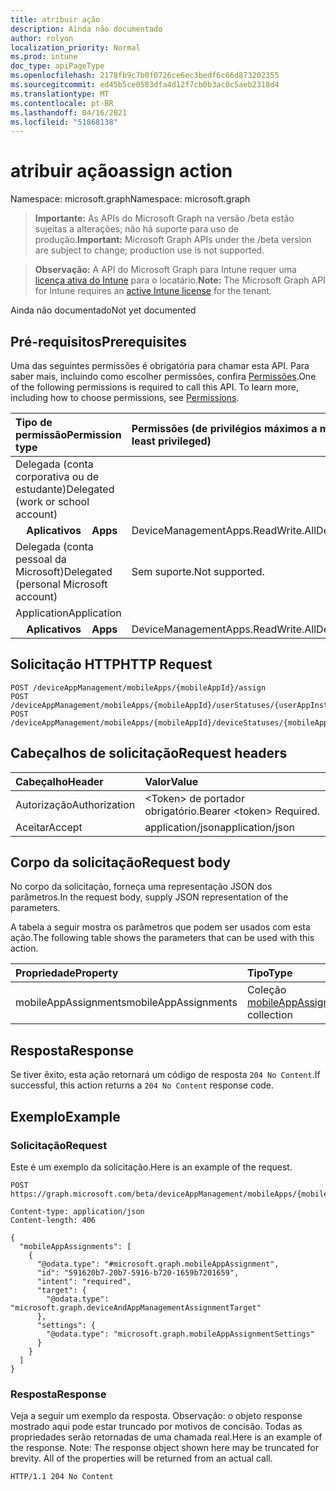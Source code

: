 ```yaml
---
title: atribuir ação
description: Ainda não documentado
author: rolyon
localization_priority: Normal
ms.prod: intune
doc_type: apiPageType
ms.openlocfilehash: 2178fb9c7b0f0726ce6ec3bedf6c66d873202355
ms.sourcegitcommit: ed45b5ce0583dfa4d12f7cb0b3ac0c5aeb2318d4
ms.translationtype: MT
ms.contentlocale: pt-BR
ms.lasthandoff: 04/16/2021
ms.locfileid: "51868138"
---
```

# <a name="assign-action"></a><span data-ttu-id="f217d-103">atribuir ação</span><span class="sxs-lookup"><span data-stu-id="f217d-103">assign action</span></span>

<span data-ttu-id="f217d-104">Namespace: microsoft.graph</span><span class="sxs-lookup"><span data-stu-id="f217d-104">Namespace: microsoft.graph</span></span>

> <span data-ttu-id="f217d-105">**Importante:** As APIs do Microsoft Graph na versão /beta estão sujeitas a alterações; não há suporte para uso de produção.</span><span class="sxs-lookup"><span data-stu-id="f217d-105">**Important:** Microsoft Graph APIs under the /beta version are subject to change; production use is not supported.</span></span>

> <span data-ttu-id="f217d-106">**Observação:** A API do Microsoft Graph para Intune requer uma [licença ativa do Intune](https://go.microsoft.com/fwlink/?linkid=839381) para o locatário.</span><span class="sxs-lookup"><span data-stu-id="f217d-106">**Note:** The Microsoft Graph API for Intune requires an [active Intune license](https://go.microsoft.com/fwlink/?linkid=839381) for the tenant.</span></span>

<span data-ttu-id="f217d-107">Ainda não documentado</span><span class="sxs-lookup"><span data-stu-id="f217d-107">Not yet documented</span></span>

## <a name="prerequisites"></a><span data-ttu-id="f217d-108">Pré-requisitos</span><span class="sxs-lookup"><span data-stu-id="f217d-108">Prerequisites</span></span>
<span data-ttu-id="f217d-p101">Uma das seguintes permissões é obrigatória para chamar esta API. Para saber mais, incluindo como escolher permissões, confira [Permissões](/graph/permissions-reference).</span><span class="sxs-lookup"><span data-stu-id="f217d-p101">One of the following permissions is required to call this API. To learn more, including how to choose permissions, see [Permissions](/graph/permissions-reference).</span></span>

|<span data-ttu-id="f217d-111">Tipo de permissão</span><span class="sxs-lookup"><span data-stu-id="f217d-111">Permission type</span></span>|<span data-ttu-id="f217d-112">Permissões (de privilégios máximos a mínimos)</span><span class="sxs-lookup"><span data-stu-id="f217d-112">Permissions (from most to least privileged)</span></span>|
|:---|:---|
|<span data-ttu-id="f217d-113">Delegada (conta corporativa ou de estudante)</span><span class="sxs-lookup"><span data-stu-id="f217d-113">Delegated (work or school account)</span></span>||
| <span data-ttu-id="f217d-114">&nbsp; &nbsp; **Aplicativos**</span><span class="sxs-lookup"><span data-stu-id="f217d-114">&nbsp; &nbsp; **Apps**</span></span> | <span data-ttu-id="f217d-115">DeviceManagementApps.ReadWrite.All</span><span class="sxs-lookup"><span data-stu-id="f217d-115">DeviceManagementApps.ReadWrite.All</span></span>|
|<span data-ttu-id="f217d-116">Delegada (conta pessoal da Microsoft)</span><span class="sxs-lookup"><span data-stu-id="f217d-116">Delegated (personal Microsoft account)</span></span>|<span data-ttu-id="f217d-117">Sem suporte.</span><span class="sxs-lookup"><span data-stu-id="f217d-117">Not supported.</span></span>|
|<span data-ttu-id="f217d-118">Application</span><span class="sxs-lookup"><span data-stu-id="f217d-118">Application</span></span>||
| <span data-ttu-id="f217d-119">&nbsp; &nbsp; **Aplicativos**</span><span class="sxs-lookup"><span data-stu-id="f217d-119">&nbsp; &nbsp; **Apps**</span></span> | <span data-ttu-id="f217d-120">DeviceManagementApps.ReadWrite.All</span><span class="sxs-lookup"><span data-stu-id="f217d-120">DeviceManagementApps.ReadWrite.All</span></span>|

## <a name="http-request"></a><span data-ttu-id="f217d-121">Solicitação HTTP</span><span class="sxs-lookup"><span data-stu-id="f217d-121">HTTP Request</span></span>
<!-- {
  "blockType": "ignored"
}
-->
``` http
POST /deviceAppManagement/mobileApps/{mobileAppId}/assign
POST /deviceAppManagement/mobileApps/{mobileAppId}/userStatuses/{userAppInstallStatusId}/app/assign
POST /deviceAppManagement/mobileApps/{mobileAppId}/deviceStatuses/{mobileAppInstallStatusId}/app/assign
```

## <a name="request-headers"></a><span data-ttu-id="f217d-122">Cabeçalhos de solicitação</span><span class="sxs-lookup"><span data-stu-id="f217d-122">Request headers</span></span>
|<span data-ttu-id="f217d-123">Cabeçalho</span><span class="sxs-lookup"><span data-stu-id="f217d-123">Header</span></span>|<span data-ttu-id="f217d-124">Valor</span><span class="sxs-lookup"><span data-stu-id="f217d-124">Value</span></span>|
|:---|:---|
|<span data-ttu-id="f217d-125">Autorização</span><span class="sxs-lookup"><span data-stu-id="f217d-125">Authorization</span></span>|<span data-ttu-id="f217d-126">&lt;Token&gt; de portador obrigatório.</span><span class="sxs-lookup"><span data-stu-id="f217d-126">Bearer &lt;token&gt; Required.</span></span>|
|<span data-ttu-id="f217d-127">Aceitar</span><span class="sxs-lookup"><span data-stu-id="f217d-127">Accept</span></span>|<span data-ttu-id="f217d-128">application/json</span><span class="sxs-lookup"><span data-stu-id="f217d-128">application/json</span></span>|

## <a name="request-body"></a><span data-ttu-id="f217d-129">Corpo da solicitação</span><span class="sxs-lookup"><span data-stu-id="f217d-129">Request body</span></span>
<span data-ttu-id="f217d-130">No corpo da solicitação, forneça uma representação JSON dos parâmetros.</span><span class="sxs-lookup"><span data-stu-id="f217d-130">In the request body, supply JSON representation of the parameters.</span></span>

<span data-ttu-id="f217d-131">A tabela a seguir mostra os parâmetros que podem ser usados com esta ação.</span><span class="sxs-lookup"><span data-stu-id="f217d-131">The following table shows the parameters that can be used with this action.</span></span>

|<span data-ttu-id="f217d-132">Propriedade</span><span class="sxs-lookup"><span data-stu-id="f217d-132">Property</span></span>|<span data-ttu-id="f217d-133">Tipo</span><span class="sxs-lookup"><span data-stu-id="f217d-133">Type</span></span>|<span data-ttu-id="f217d-134">Descrição</span><span class="sxs-lookup"><span data-stu-id="f217d-134">Description</span></span>|
|:---|:---|:---|
|<span data-ttu-id="f217d-135">mobileAppAssignments</span><span class="sxs-lookup"><span data-stu-id="f217d-135">mobileAppAssignments</span></span>|<span data-ttu-id="f217d-136">Coleção [mobileAppAssignment](../resources/intune-apps-mobileappassignment.md)</span><span class="sxs-lookup"><span data-stu-id="f217d-136">[mobileAppAssignment](../resources/intune-apps-mobileappassignment.md) collection</span></span>|<span data-ttu-id="f217d-137">Ainda não documentado</span><span class="sxs-lookup"><span data-stu-id="f217d-137">Not yet documented</span></span>|



## <a name="response"></a><span data-ttu-id="f217d-138">Resposta</span><span class="sxs-lookup"><span data-stu-id="f217d-138">Response</span></span>
<span data-ttu-id="f217d-139">Se tiver êxito, esta ação retornará um código de resposta `204 No Content`.</span><span class="sxs-lookup"><span data-stu-id="f217d-139">If successful, this action returns a `204 No Content` response code.</span></span>

## <a name="example"></a><span data-ttu-id="f217d-140">Exemplo</span><span class="sxs-lookup"><span data-stu-id="f217d-140">Example</span></span>

### <a name="request"></a><span data-ttu-id="f217d-141">Solicitação</span><span class="sxs-lookup"><span data-stu-id="f217d-141">Request</span></span>
<span data-ttu-id="f217d-142">Este é um exemplo da solicitação.</span><span class="sxs-lookup"><span data-stu-id="f217d-142">Here is an example of the request.</span></span>
``` http
POST https://graph.microsoft.com/beta/deviceAppManagement/mobileApps/{mobileAppId}/assign

Content-type: application/json
Content-length: 406

{
  "mobileAppAssignments": [
    {
      "@odata.type": "#microsoft.graph.mobileAppAssignment",
      "id": "591620b7-20b7-5916-b720-1659b7201659",
      "intent": "required",
      "target": {
        "@odata.type": "microsoft.graph.deviceAndAppManagementAssignmentTarget"
      },
      "settings": {
        "@odata.type": "microsoft.graph.mobileAppAssignmentSettings"
      }
    }
  ]
}
```

### <a name="response"></a><span data-ttu-id="f217d-143">Resposta</span><span class="sxs-lookup"><span data-stu-id="f217d-143">Response</span></span>
<span data-ttu-id="f217d-p102">Veja a seguir um exemplo da resposta. Observação: o objeto response mostrado aqui pode estar truncado por motivos de concisão. Todas as propriedades serão retornadas de uma chamada real.</span><span class="sxs-lookup"><span data-stu-id="f217d-p102">Here is an example of the response. Note: The response object shown here may be truncated for brevity. All of the properties will be returned from an actual call.</span></span>
``` http
HTTP/1.1 204 No Content
```







